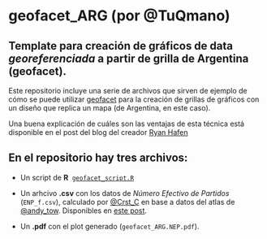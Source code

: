 # geofacet_ARG (por @TuQmano)
Template para creación de gráficos de data *georeferenciada* a partir de grilla de Argentina (geofacet). 
--------------------

Este repositorio incluye una serie de archivos que sirven de ejemplo de cómo se puede utilizar [geofacet](http://ryanhafen.com/blog/geofacet) para la creación de grillas de gráficos con un diseño que replica un mapa (de Argentina, en este caso). 

Una buena explicación de cuáles son las ventajas de esta técnica está disponible en el post del blog del creador [Ryan Hafen](https://twitter.com/hafenstats)

## En el repositorio hay tres archivos:

* Un script de **R**  [`geofacet_script.R`](https://github.com/TuQmano/geofacet_ARG/blob/master/geofacet_script.R)

* Un arhcivo **.csv** con los datos de *Número Efectivo de Partidos* (`ENP_f.csv`), calculado por [@Crst_C](https://twitter.com/Crst_C/) en base a datos del atlas de [@andy_tow](https://twitter.com/andy_tow/). Disponibles en [este post](http://observablesyhechos.blogspot.mx/2014/08/numero-efectivo-de-partidos-en.html). 

* Un **.pdf** con el plot generado (`geofacet_ARG.NEP.pdf`). 
